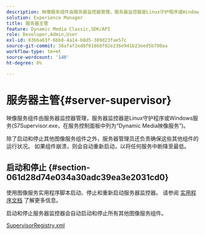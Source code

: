 ```yaml
---
description: 映像服务组件由服务器监控器管理，服务器监控器是Linux守护程序或Windows服务(S7Supervisor.exe，在服务控制面板中列为“Dynamic Media映像服务”)。
solution: Experience Manager
title: 服务器主管
feature: Dynamic Media Classic,SDK/API
role: Developer,Admin,User
exl-id: 83b6a63f-6bb8-4a14-b8d5-389d23fae57c
source-git-commit: 38afaf2ed0f01868f02e236e941b23eed5b790aa
workflow-type: tm+mt
source-wordcount: '140'
ht-degree: 0%

---
```


# 服务器主管{#server-supervisor}

映像服务组件由服务器监控器管理，服务器监控器是Linux守护程序或Windows服务(S7Supervisor.exe，在服务控制面板中列为“Dynamic Media映像服务”)。

除了启动和停止其他图像服务组件之外，服务器管理员还负责确保这些其他组件的运行状况。 如果组件崩溃，则会自动重新启动，以将任何服务中断降至最低。

## 启动和停止 {#section-061d28d74e034a30adc39ea3e2031cd0}

使用图像服务实用程序脚本启动、停止和重新启动服务器监控器。 请参阅 [实用程序文档](../../../is-api/is-utils/utilities/c-location-of-utilities.md#concept-bae61e53344449af978502cac6be8b5f) 了解更多信息。

启动和停止服务器监控器会自动启动和停止所有其他图像服务组件。

[SupervisorRegistry.xml](../../../is-api/image-serving-api-ref/c-configuration-and-administration/r-server-configuration-files/r-supervisorregistry.md#reference-b55f37a7a7a044d19c1722f5130906c6)
